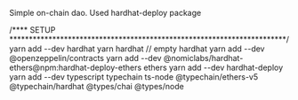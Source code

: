 Simple on-chain dao.
Used hardhat-deploy package

/**** SETUP ***********************************************************************/
        yarn add --dev hardhat
        yarn hardhat 
                // empty hardhat
        yarn add --dev @openzeppelin/contracts
        yarn add --dev @nomiclabs/hardhat-ethers@npm:hardhat-deploy-ethers ethers
        yarn add --dev hardhat-deploy
        yarn add --dev typescript typechain ts-node @typechain/ethers-v5 @typechain/hardhat @types/chai @types/node 